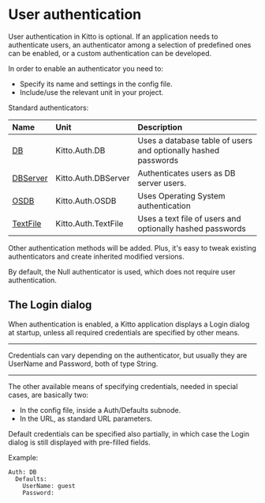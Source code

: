 # User authentication #

User authentication in Kitto is optional. If an application needs to authenticate users, an authenticator among a selection of predefined ones can be enabled, or a custom authentication can be developed.

In order to enable an authenticator you need to:

  * Specify its name and settings in the config file.
  * Include/use the relevant unit in your project.

Standard authenticators:

| **Name** | **Unit** | **Description** |
|:---------|:---------|:----------------|
| [DB](http://www.ethea.it/docs/kitto/en/ref/TKDBAuthenticator.html) | Kitto.Auth.DB | Uses a database table of users and optionally hashed passwords |
| [DBServer](http://www.ethea.it/docs/kitto/en/ref/TKDBServerAuthenticator.html) | Kitto.Auth.DBServer | Authenticates users as DB server users. |
| [OSDB](http://www.ethea.it/docs/kitto/en/ref/TKOSDBAuthenticator.html) | Kitto.Auth.OSDB | Uses Operating System authentication |
| [TextFile](http://www.ethea.it/docs/kitto/en/ref/TKTextFileAuthenticator.html) | Kitto.Auth.TextFile | Uses a text file of users and optionally hashed passwords |

Other authentication methods will be added. Plus, it's easy to tweak existing authenticators and create inherited modified versions.

By default, the Null authenticator is used, which does not require user authentication.

## The Login dialog ##

When authentication is enabled, a Kitto application displays a Login dialog at startup, unless all required credentials are specified by other means.

---

Credentials can vary depending on the authenticator, but usually they are UserName and Password, both of type String.

---

The other available means of specifying credentials, needed in special cases, are basically two:

  * In the config file, inside a Auth/Defaults subnode.
  * In the URL, as standard URL parameters.

Default credentials can be specified also partially, in which case the Login dialog is still displayed with pre-filled fields.

Example:
```
Auth: DB
  Defaults:
    UserName: guest
    Password:
```